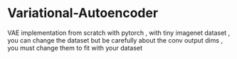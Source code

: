 # Variational-Autoencoder
VAE implementation from scratch with pytorch ,  with tiny imagenet dataset , you can change the dataset but be carefully about the conv output dims , you must change them to fit with your dataset
